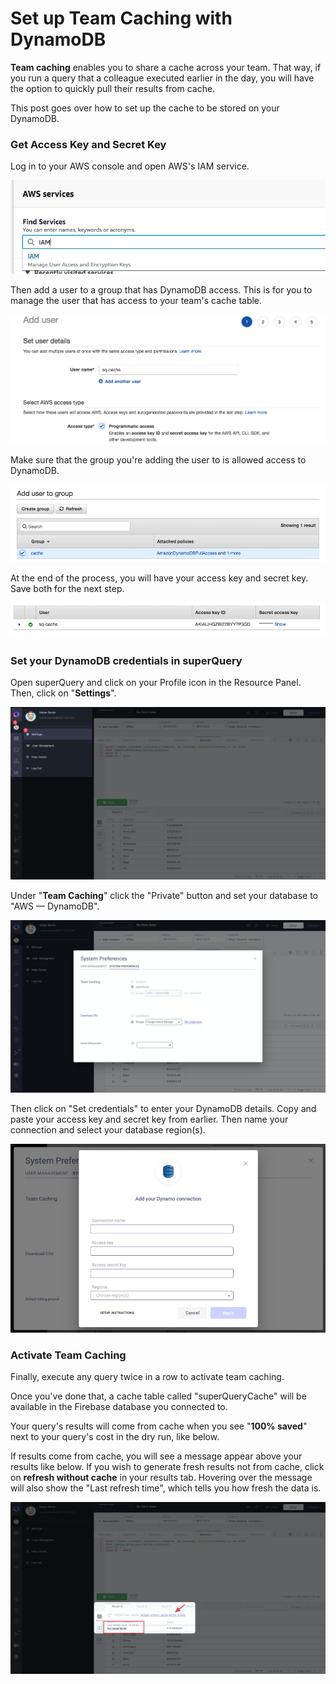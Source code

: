 # Set up Team Caching with DynamoDB

**Team caching** enables you to share a cache across your team. That way, if you run a query that a colleague executed earlier in the day, you will have the option to quickly pull their results from cache.

This post goes over how to set up the cache to be stored on your DynamoDB.

### Get Access Key and Secret Key

Log in to your AWS console and open AWS's IAM service.

![](<../.gitbook/assets/image (106).png>)

Then add a user to a group that has DynamoDB access. This is for you to manage the user that has access to your team's cache table.

![](<../.gitbook/assets/image (107).png>)

Make sure that the group you're adding the user to is allowed access to DynamoDB.

![](<../.gitbook/assets/image (108).png>)

At the end of the process, you will have your access key and secret key. Save both for the next step.

![](<../.gitbook/assets/image (109).png>)

### Set your DynamoDB credentials in superQuery

Open superQuery and click on your Profile icon in the Resource Panel. Then, click on "**Settings**".

![](<../.gitbook/assets/image (98).png>)

Under "**Team Caching**" click the "Private" button and set your database to "AWS &mdash; DynamoDB".

![](<../.gitbook/assets/image (99).png>)

Then click on "Set credentials" to enter your DynamoDB details. Copy and paste your access key and secret key from earlier. Then name your connection and select your database region(s).

![](<../.gitbook/assets/CleanShot 2021-03-03 at 10.52.33.jpg>)

### Activate Team Caching

Finally, execute any query twice in a row to activate team caching.

Once you've done that, a cache table called "superQueryCache" will be available in the Firebase database you connected to.

Your query's results will come from cache when you see "**100% saved**" next to your query's cost in the dry run, like below.

If results come from cache, you will see a message appear above your results like below. If you wish to generate fresh results not from cache, click on **refresh without cache** in your results tab. Hovering over the message will also show the "Last refresh time", which tells you how fresh the data is.

![](<../.gitbook/assets/image (105).png>)
